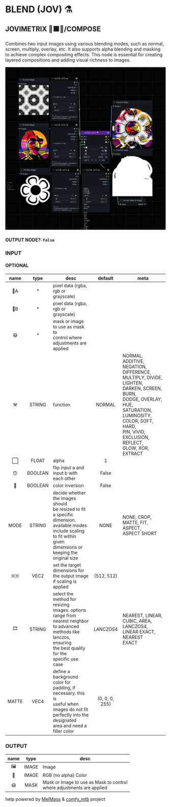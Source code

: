 # BLEND (JOV) ⚗️

## JOVIMETRIX 🔺🟩🔵/COMPOSE

Combines two input images using various blending modes, such as normal, screen, multiply, overlay, etc. It also supports alpha blending and masking to achieve complex compositing effects. This node is essential for creating layered compositions and adding visual richness to images.

![BLEND](https://raw.githubusercontent.com/Amorano/Jovimetrix-examples/master/node/BLEND/BLEND.png)

#### OUTPUT NODE?: `False`

### INPUT

#### OPTIONAL

name | type | desc | default | meta
:---:|:---:|---|:---:|---
👾A | * | pixel data (rgba, rgb or<br>grayscale) |  | 
👾B | * | pixel data (rgba, rgb or<br>grayscale) |  | 
😷 | * | mask or image to use as mask to<br>control where adjustments are<br>applied |  | 
⚒️ | STRING | function | NORMAL | NORMAL, ADDITIVE, NEGATION,<br>DIFFERENCE, MULTIPLY, DIVIDE,<br>LIGHTEN, DARKEN, SCREEN, BURN,<br>DODGE, OVERLAY, HUE, SATURATION,<br>LUMINOSITY, COLOR, SOFT, HARD,<br>PIN, VIVID, EXCLUSION, REFLECT,<br>GLOW, XOR, EXTRACT
⬜ | FLOAT | alpha | 1 | 
🙃 | BOOLEAN | flip input a and input b with<br>each other | False | 
🔳 | BOOLEAN | color inversion | False | 
MODE | STRING | decide whether the images should<br>be resized to fit a specific<br>dimension. available modes<br>include scaling to fit within<br>given dimensions or keeping the<br>original size | NONE | NONE, CROP, MATTE, FIT, ASPECT,<br>ASPECT SHORT
🇼🇭 | VEC2 | set the target dimensions for<br>the output image if scaling is<br>applied | (512, 512) | 
🎞️ | STRING | select the method for resizing<br>images. options range from<br>nearest neighbor to advanced<br>methods like lanczos, ensuring<br>the best quality for the<br>specific use case | LANCZOS4 | NEAREST, LINEAR, CUBIC, AREA,<br>LANCZOS4, LINEAR EXACT, NEAREST<br>EXACT
MATTE | VEC4 | define a background color for<br>padding, if necessary. this is<br>useful when images do not fit<br>perfectly into the designated<br>area and need a filler color | (0, 0, 0, 255) | 

### OUTPUT

name | type | desc
:---:|:---:|---
🖼️ | IMAGE | Image 
🌈 | IMAGE | RGB (no alpha) Color 
😷 | MASK | Mask or Image to use as Mask to control<br>where adjustments are applied 

help powered by [MelMass](https://github.com/melMass) & [comfy_mtb](https://github.com/melMass/comfy_mtb) project